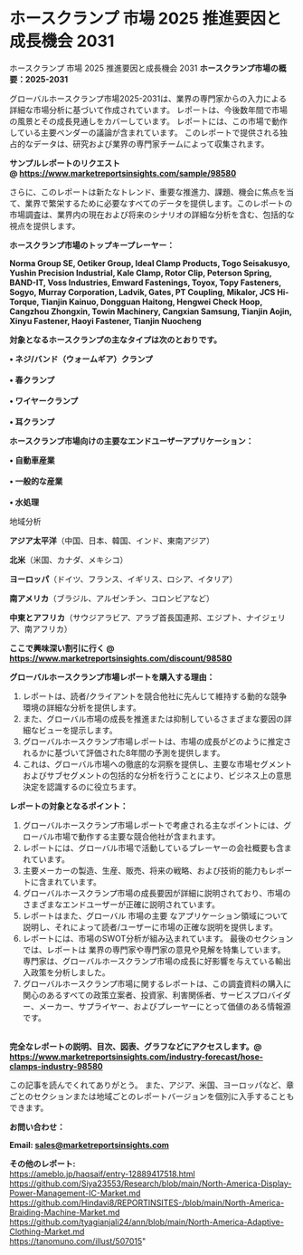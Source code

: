 # ホースクランプ 市場 2025 推進要因と成長機会 2031
ホースクランプ 市場 2025 推進要因と成長機会 2031
<strong><b>ホースクランプ市場の概要：2025-2031</b></strong>

グローバルホースクランプ市場2025-2031は、業界の専門家からの入力による詳細な市場分析に基づいて作成されています。 レポートは、今後数年間で市場の風景とその成長見通しをカバーしています。 レポートには、この市場で動作している主要ベンダーの議論が含まれています。 このレポートで提供される独占的なデータは、研究および業界の専門家チームによって収集されます。

<strong>サンプルレポートのリクエスト @ <a href=https://www.marketreportsinsights.com/sample/98580>https://www.marketreportsinsights.com/sample/98580</a></strong>

さらに、このレポートは新たなトレンド、重要な推進力、課題、機会に焦点を当て、業界で繁栄するために必要なすべてのデータを提供します。このレポートの市場調査は、業界内の現在および将来のシナリオの詳細な分析を含む、包括的な視点を提供します。

<strong>ホースクランプ市場のトップキープレーヤー：</strong>

<strong>Norma Group SE, Oetiker Group, Ideal Clamp Products, Togo Seisakusyo, Yushin Precision Industrial, Kale Clamp, Rotor Clip, Peterson Spring, BAND-IT, Voss Industries, Emward Fastenings, Toyox, Topy Fasteners, Sogyo, Murray Corporation, Ladvik, Gates, PT Coupling, Mikalor, JCS Hi-Torque, Tianjin Kainuo, Dongguan Haitong, Hengwei Check Hoop, Cangzhou Zhongxin, Towin Machinery, Cangxian Samsung, Tianjin Aojin, Xinyu Fastener, Haoyi Fastener, Tianjin Nuocheng</strong>

<strong><b>対象となるホースクランプの主なタイプは次のとおりです。</b></strong>

<strong>• ネジ/バンド（ウォームギア）クランプ<br><br>• 春クランプ<br><br>• ワイヤークランプ<br><br>• 耳クランプ</strong>

<strong><b>ホースクランプ市場向けの主要なエンドユーザーアプリケーション：</b></strong>

<strong>• 自動車産業<br><br>• 一般的な産業<br><br>• 水処理</strong>

 地域分析

<strong><b>アジア太平洋</b></strong>（中国、日本、韓国、インド、東南アジア）

<strong><b>北米</b></strong>（米国、カナダ、メキシコ）

<strong><b>ヨーロッパ</b></strong>（ドイツ、フランス、イギリス、ロシア、イタリア）

<strong><b>南アメリカ</b></strong>（ブラジル、アルゼンチン、コロンビアなど）

<strong><b>中東とアフリカ</b></strong>（サウジアラビア、アラブ首長国連邦、エジプト、ナイジェリア、南アフリカ）

<strong>ここで興味深い割引に行く @ <a href=https://www.marketreportsinsights.com/discount/98580>https://www.marketreportsinsights.com/discount/98580</a></strong>

<strong><b>グローバルホースクランプ市場レポートを購入する理由：</b></strong>
<ol>
  <li>レポートは、読者/クライアントを競合他社に先んじて維持する動的な競争環境の詳細な分析を提供します。</li>
  <li>また、グローバル市場の成長を推進または抑制しているさまざまな要因の詳細なビューを提示します。</li>
  <li>グローバルホースクランプ市場レポートは、市場の成長がどのように推定されるかに基づいて評価された8年間の予測を提供します。</li>
  <li>これは、グローバル市場への徹底的な洞察を提供し、主要な市場セグメントおよびサブセグメントの包括的な分析を行うことにより、ビジネス上の意思決定を認識するのに役立ちます。</li>
</ol>
<strong><b>レポートの対象となるポイント：</b></strong>
<ol>
  <li>グローバルホースクランプ市場レポートで考慮される主なポイントには、グローバル市場で動作する主要な競合他社が含まれます。</li>
  <li>レポートには、グローバル市場で活動しているプレーヤーの会社概要も含まれています。</li>
  <li>主要メーカーの製造、生産、販売、将来の戦略、および技術的能力もレポートに含まれています。</li>
  <li>グローバルホースクランプ市場の成長要因が詳細に説明されており、市場のさまざまなエンドユーザーが正確に説明されています。</li>
  <li>レポートはまた、グローバル 市場の主要 なアプリケーション領域について説明し、それによって読者/ユーザーに市場の正確な説明を提供します。</li>
  <li>レポートには、市場のSWOT分析が組み込まれています。 最後のセクションでは、レポートは 業界の専門家や専門家の意見や見解を特集しています。 専門家は、グローバルホースクランプ市場の成長に好影響を与えている輸出入政策を分析しました。</li>
  <li>グローバルホースクランプ市場に関するレポートは、この調査資料の購入に関心のあるすべての政策立案者、投資家、利害関係者、サービスプロバイダー、メーカー、サプライヤー、およびプレーヤーにとって価値のある情報源です。</li>
</ol><br>
<strong>完全なレポートの説明、目次、図表、グラフなどにアクセスします。@ <a href=https://www.marketreportsinsights.com/industry-forecast/hose-clamps-industry-98580>https://www.marketreportsinsights.com/industry-forecast/hose-clamps-industry-98580</a></strong>

この記事を読んでくれてありがとう。 また、アジア、米国、ヨーロッパなど、章ごとのセクションまたは地域ごとのレポートバージョンを個別に入手することもできます。

<strong><b>お問い合わせ：</b></strong>

<strong>Email: </strong><a href=mailto:sales@marketreportsinsights.com><strong>sales@marketreportsinsights.com</strong></a>

<strong>その他のレポート:</strong>
<br>
<a href=https://ameblo.jp/haqsaif/entry-12889417518.html>https://ameblo.jp/haqsaif/entry-12889417518.html</a>
<br>
<a href=https://github.com/Siya23553/Research/blob/main/North-America-Display-Power-Management-IC-Market.md>https://github.com/Siya23553/Research/blob/main/North-America-Display-Power-Management-IC-Market.md</a>
<br>
<a href=https://github.com/Hindavi8/REPORTINSITES-/blob/main/North-America-Braiding-Machine-Market.md>https://github.com/Hindavi8/REPORTINSITES-/blob/main/North-America-Braiding-Machine-Market.md</a>
<br>
<a href=https://github.com/tyagianjali24/ann/blob/main/North-America-Adaptive-Clothing-Market.md>https://github.com/tyagianjali24/ann/blob/main/North-America-Adaptive-Clothing-Market.md</a>
<br>
<a href=https://tanomuno.com/illust/507015>https://tanomuno.com/illust/507015</a>"
